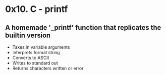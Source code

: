 # 0x10. C - printf
## A homemade '\_printf' function that replicates the builtin version
- Takes in variable arguments
- Interprets format string
- Converts to ASCII
- Writes to standard out
- Returns characters written or error
